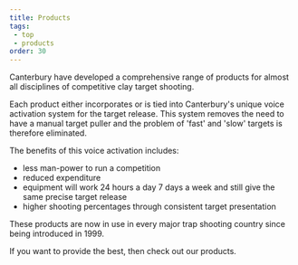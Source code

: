 ```yaml
---
title: Products
tags: 
 - top
 - products
order: 30
---
```

Canterbury have developed a comprehensive range of products for almost all disciplines of competitive clay target shooting.

Each product either incorporates or is tied into Canterbury's unique voice activation system for the target release. This system removes the need to have a manual target puller and the problem of 'fast' and 'slow' targets is therefore eliminated.

The benefits of this voice activation includes:

* less man-power to run a competition
* reduced expenditure
* equipment will work 24 hours a day 7 days a week and still give the same precise target release
* higher shooting percentages through consistent target presentation

These products are now in use in every major trap shooting country since being introduced in 1999.

If you want to provide the best, then check out our products.